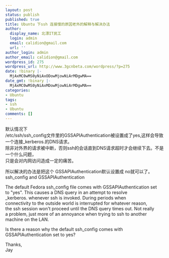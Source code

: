```yaml
---
layout: post
status: publish
published: true
title: Ubuntu 下ssh 连接慢的原因老外的解释与解决办法
author:
  display_name: 北漂IT民工
  login: admin
  email: calidion@gmail.com
  url: ''
author_login: admin
author_email: calidion@gmail.com
wordpress_id: 275
wordpress_url: http://www.3gcnbeta.com/wordpress/?p=275
date: !binary |-
  MjAxMC0wMS0yNiAxODowMjowNiArMDgwMA==
date_gmt: !binary |-
  MjAxMC0wMS0yNiAxMDowMjowNiArMDgwMA==
categories:
- Ubuntu
tags:
- ssh
- Ubuntu
comments: []
---
```

<p>默认情况下<br />
/etc/ssh/ssh_config文件里的GSSAPIAuthentication被设置成了yes,这样会导致一个连接_kerberos.<hostname>的DNS请求。<br />
除非对外界的请求被中断，否则ssh的会话直到DNS请求超时才会继续下去。不是一个什么问题，<br />
只是会对内网访问造成一定的痛苦。</p>
<p>所以解决的办法是把这个 GSSAPIAuthentication默认设置成 no就可以了。<br />
ssh_config and GSSAPIAuthentication</p>
<p>The default Fedora ssh_config file comes with GSSAPIAuthentication set<br />
to "yes".  This causes a DNS query in an attempt to resolve<br />
_kerberos.<hostname> whenever ssh is invoked.  During periods when<br />
connectivity to the outside world is interrupted for whatever reason,<br />
the ssh session won't proceed until the DNS query times out.  Not really<br />
a problem, just more of an annoyance when trying to ssh to another<br />
machine on the LAN.</p>
<p>Is there a reason why the default ssh_config comes with<br />
GSSAPIAuthentication set to yes?</p>
<p>Thanks,<br />
Jay</p>
